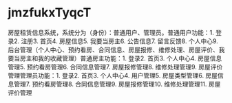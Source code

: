 # jmzfukxTyqcT
房屋租赁信息系统，系统分为（身份）：普通用户、管理员。普通用户功能：1. 登录2. 注册3. 首页4. 房屋信息5. 我要当房主6. 公告信息7. 留言反馈8. 个人中心9. 后台管理（个人中心、预约看房、合同信息、房屋报修、维修处理、房屋评价、我要当房主和我的收藏管理）普通房主功能：1. 登录2. 首页3. 个人中心4. 房屋信息管理5. 预约看房管理6. 合同信息管理7. 房屋报修管理8. 维修处理管理9. 房屋评价管理管理员功能：1. 登录2. 首页3. 个人中心4. 用户管理5. 房屋类型管理6. 房屋信息管理7. 预约看房管理8. 合同信息管理9. 房屋报修管理10. 维修处理管理11. 房屋评价管理
